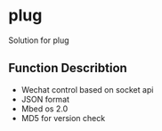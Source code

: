# plug
Solution for plug
## Function Describtion
*  Wechat control based on socket api
*  JSON format
*  Mbed os 2.0
*  MD5 for version check
